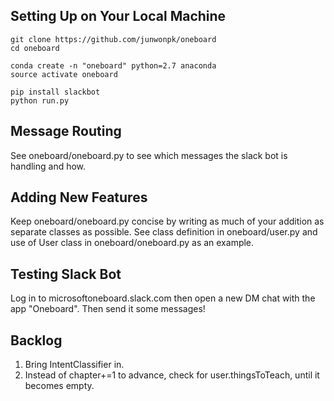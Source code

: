 ## Setting Up on Your Local Machine
```
git clone https://github.com/junwonpk/oneboard
cd oneboard

conda create -n "oneboard" python=2.7 anaconda
source activate oneboard

pip install slackbot
python run.py
```

## Message Routing
See oneboard/oneboard.py to see which messages the slack bot is handling and how.

## Adding New Features
Keep oneboard/oneboard.py concise by writing as much of your addition as separate classes as possible. See class definition in oneboard/user.py and use of User class in oneboard/oneboard.py as an example.

## Testing Slack Bot
Log in to microsoftoneboard.slack.com then open a new DM chat with the app "Oneboard". Then send it some messages!

## Backlog
1. Bring IntentClassifier in.
2. Instead of chapter+=1 to advance, check for user.thingsToTeach, until it becomes empty.
